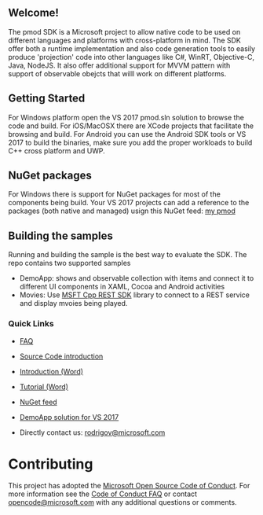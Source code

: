 ## Welcome!

The pmod SDK is a Microsoft project to allow native code to be used on different languages and platforms with cross-platform in mind. The SDK offer both a runtime implementation and also code generation tools to easily produce 'projection' code into other languages like C#, WinRT, Objective-C, Java, NodeJS. It also offer additional support for MVVM pattern with support of observable obejcts that willl work on different platforms.

## Getting Started

For Windows platform open the VS 2017 pmod.sln solution to browse the code and build. For iOS/MacOSX there are XCode projects that facilitate the browsing and build. For Android you can use the Android SDK tools or VS 2017 to build the binaries, make sure you add the proper workloads to build C++ cross platform and UWP.

## NuGet packages

For Windows there is support for NuGet packages for most of the components being build. Your VS 2017 projects can add a reference to the packages (both native and managed) usign this NuGet feed: [my pmod](https://www.myget.org/F/pmod/api/v3/index.json)

## Building the samples
Running and building the sample is the best way to evaluate the SDK. The repo contains two supported samples
* DemoApp: shows and observable collection with items and connect it to different UI components in XAML, Cocoa and Android activities
* Movies: Use [MSFT Cpp REST SDK](https://github.com/Microsoft/cpprestsdk) library to connect to a REST service and display mvoies being played.


### Quick Links

*   [FAQ](https://github.com/Microsoft/pmod/wiki/FAQ)
*   [Source Code introduction](https://github.com/Microsoft/pmod/wiki/Introduction%20Source)
*   [Introduction (Word)](https://github.com/Microsoft/pmod/wiki/pmod-SDK.docx)
*   [Tutorial (Word)](https://github.com/Microsoft/pmod/wiki/SDK%20Tutorial.docx)
*   [NuGet feed](https://www.myget.org/F/pmod/api/v3/index.json)
*   [DemoApp solution for VS 2017](https://github.com/Microsoft/pmod/tree/master/samples/DemoApp/__build/vs)

*   Directly contact us: <rodrigov@microsoft.com>

# Contributing

This project has adopted the [Microsoft Open Source Code of Conduct](https://opensource.microsoft.com/codeofconduct/). For more information see the [Code of Conduct FAQ](https://opensource.microsoft.com/codeofconduct/faq/) or contact [opencode@microsoft.com](mailto:opencode@microsoft.com) with any additional questions or comments.
